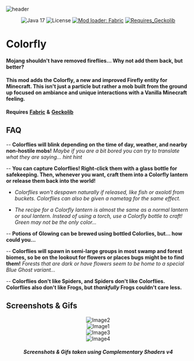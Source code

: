
![header](https://i.imgur.com/rg1auOp.png)
<center>

![Java 17](https://img.shields.io/badge/Language-Java%2017-9B599A.svg?style=plastic)
![License](https://img.shields.io/github/license/Doraadams/Colorfly?style=plastic)
[![Mod loader: Fabric](https://img.shields.io/badge/modloader-Fabric-1976d2?style=plastic)](https://fabricmc.net) [![Requires_Geckolib](https://img.shields.io/badge/Requires-Geckolib-brightgreen?style=plastic)](https://github.com/bernie-g/geckolib)
</center>

# Colorfly
#### Mojang shouldn't have removed fireflies... Why not add them back, but better?
#### This mod adds the Colorfly, a new and improved Firefly entity for Minecraft. This isn't just a particle but rather a mob built from the ground up focused on ambiance and unique interactions with a Vanilla Minecraft feeling.

**Requires** [**Fabric**](https://fabricmc.net) **&** [**Geckolib**](https://www.curseforge.com/minecraft/mc-mods/geckolib)

## FAQ

-- **Colorflies will blink depending on the time of day, weather, and nearby non-hostile mobs!** *Maybe if you are a bit bored you can try to translate what they are saying... hint hint*

-- **You can capture Colorflies! Right-click them with a glass bottle for safekeeping. Then, whenever you want, craft them into a Colorfly lantern or release them back into the world!**

- *Colorflies won't despawn naturally if released, like fish or axolotl from buckets. Colorflies can also be given a nametag for the same effect.*

- *The recipe for a Colorfly lantern is almost the same as a normal lantern or soul lantern. Instead of using a torch, use a Colorfly bottle to craft! Green may not be the only color...*


-- **Potions of Glowing can be brewed using bottled Colorlies, but... how could you...**


-- **Colorflies will spawn in semi-large groups in most swamp and forest biomes, so be on the lookout for flowers or places bugs might be to find them!** *Forests that are dark or have flowers seem to be home to a special Blue Ghost variant...*


-- **Colorflies don't like Spiders, and Spiders don't like Colorflies. Colorflies also don't like Frogs, but *thankfully* Frogs couldn't care less.**

## Screenshots & Gifs
<center>

![Image2](https://i.imgur.com/4l5rYH6.gif)\
![Image1](https://i.imgur.com/JDPSFDg.png)\
![Image3](https://i.imgur.com/EaWEs3G.png)\
![Image4](https://i.imgur.com/UfObDiS.png)
#### *Screenshots & Gifs taken using Complementary Shaders v4*
</center>